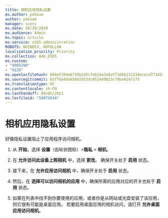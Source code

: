 ```yaml
---
title: 相机应用隐私设置
ms.author: pebaum
author: pebaum
manager: scotv
ms.date: 08/20/2020
ms.audience: Admin
ms.topic: article
ms.service: o365-administration
ROBOTS: NOINDEX, NOFOLLOW
localization_priority: Priority
ms.collection: Adm_O365
ms.custom:
- "9005290"
- "9120"
ms.openlocfilehash: 894ef204e6725b2d5cfeb24a3e0af73d6b131234ececd771454cae3800acac8c
ms.sourcegitcommit: b5f7da89a650d2915dc652449623c78be6247175
ms.translationtype: HT
ms.contentlocale: zh-CN
ms.lasthandoff: 08/05/2021
ms.locfileid: "54071934"
---
```

# <a name="camera-app-privacy-settings"></a>相机应用隐私设置

好像隐私设置阻止了应用程序访问相机。

1.  从 **开始**，选择 **设置**（齿轮状图标）>**隐私** > **相机**。

2.  在 **允许访问此设备上照相机** 中，选择 **更改**。 确保开关处于 **启用** 状态。

3.  接下来，在 **允许应用访问相机** 中，确保开关处于 **启用** 状态。

4.  然后，在 **选择可以访问相机的应用** 中，确保所需的应用对应的开关也处于 **启用** 状态。

5.  如果在列表中找不到你要使用的应用，或者你是从网站或光盘安装了该应用，则它很有可能是桌面应用。 若要启用桌面应用的相机访问，请打开 **允许桌面应用访问相机**。